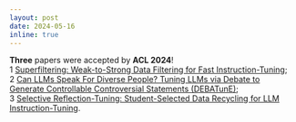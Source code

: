 ```yaml
---
layout: post
date: 2024-05-16
inline: true
---
```


**Three** papers were accepted by **ACL 2024**! <br>
1 [Superfiltering: Weak-to-Strong Data Filtering for Fast Instruction-Tuning](https://arxiv.org/abs/2402.00530); <br>
2 [Can LLMs Speak For Diverse People? Tuning LLMs via Debate to Generate Controllable Controversial Statements (DEBATunE)](https://arxiv.org/abs/2402.10614); <br>
3 [Selective Reflection-Tuning: Student-Selected Data Recycling for LLM Instruction-Tuning](https://arxiv.org/abs/2402.10110).
